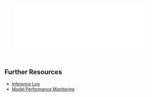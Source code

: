 <style>
/* Hide the TOC sidebar to expand vertical space */
.md-sidebar--secondary {
  display: none !important;
}
</style>

<!-- Need to use embed instead of img to enable hyperlinks in the image -->

<embed src="/_images/reference-architecture.drawio.svg" id="svgFrame"
style="padding: 32px; width: 100%; box-sizing: border-box;"></embed>

<script>
// Open all local links in the top window (instead of the iframe/embed)
document.getElementById('svgFrame').addEventListener('load', function() {
    const iframe = this.getSVGDocument();
    // Need to match attribute name in all XML namespaces, since SVG <2 uses `xlink`
    const links = iframe.querySelectorAll('a[*|href^="/"]');
    links.forEach(link => link.setAttribute('target', '_top'));
});
</script>

## Further Resources

-   [Inference Log](inference-log.md)
-   [Model Performance Monitoring](model-monitoring.md)
